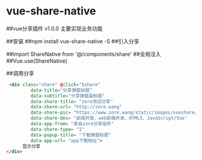 # vue-share-native
##vue分享插件 v1.0.0 主要实现业务功能

##安装
##npm install vue-share-native -S
##引入分享

##import ShareNative from '@/components/share'
##全局注入
##Vue.use(ShareNative)

##调用分享
```html
 <div class="share" @click="$share"
         data-title="分享弹窗标题"
         data-subtitle="分享弹窗副标题"
         data-share-title= "zore测试分享"
         data-share-url= "http://zore.wang"
         data-share-pic= "https://www.zore.wang/static/images/vueshare/lovely-girl.jpg"
         data-share-des= "前端开发、web前端开发、HTML5、JavaScript/Vue"
         data-app-from= "来自zore分享组件"
         data-share-type= "1"
         data-popup-title= "下载弹窗标题"
         data-app-url= "app下载地址">
      显示分享
</div>
```